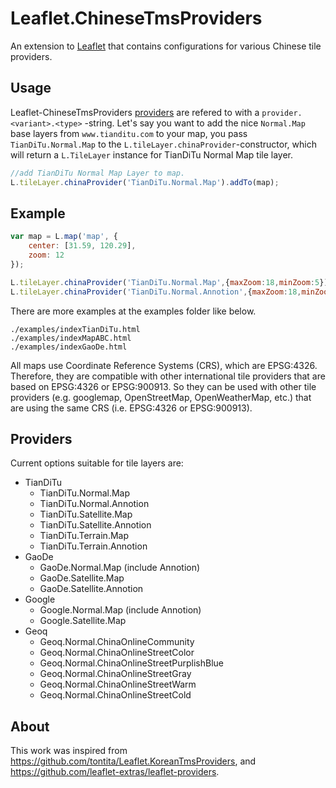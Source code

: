 # Leaflet.ChineseTmsProviders

An extension to [Leaflet](http://leafletjs.com/) that contains configurations for various Chinese tile providers.

## Usage

Leaflet-ChineseTmsProviders [providers](#providers) are refered to with a `provider.<variant>.<type>` -string. Let's say you want to add the nice `Normal.Map` base layers from `www.tianditu.com` to your map, you pass `TianDiTu.Normal.Map` to the `L.tileLayer.chinaProvider`-constructor, which will return a `L.TileLayer` instance for TianDiTu Normal Map tile layer.
```Javascript
//add TianDiTu Normal Map Layer to map.
L.tileLayer.chinaProvider('TianDiTu.Normal.Map').addTo(map);
```

## Example

```Javascript
var map = L.map('map', {
    center: [31.59, 120.29],
    zoom: 12
});

L.tileLayer.chinaProvider('TianDiTu.Normal.Map',{maxZoom:18,minZoom:5}).addTo(map);
L.tileLayer.chinaProvider('TianDiTu.Normal.Annotion',{maxZoom:18,minZoom:5}).addTo(map);

```
There are more examples at the examples folder like below.
```
./examples/indexTianDiTu.html
./examples/indexMapABC.html
./examples/indexGaoDe.html
```
All maps use Coordinate Reference Systems (CRS), which are EPSG:4326. Therefore, they are compatible with other international tile providers that are based on EPSG:4326 or EPSG:900913. So they can be used with other tile providers (e.g. googlemap, OpenStreetMap, OpenWeatherMap, etc.) that are using the same CRS (i.e. EPSG:4326 or EPSG:900913). 

<a name="providers"></a>
## Providers

Current options suitable for tile layers are:
* TianDiTu
    * TianDiTu.Normal.Map
    * TianDiTu.Normal.Annotion
    * TianDiTu.Satellite.Map
    * TianDiTu.Satellite.Annotion
    * TianDiTu.Terrain.Map
    * TianDiTu.Terrain.Annotion
* GaoDe
    * GaoDe.Normal.Map (include Annotion)
    * GaoDe.Satellite.Map
    * GaoDe.Satellite.Annotion
* Google
    * Google.Normal.Map (include Annotion)
    * Google.Satellite.Map
* Geoq
    * Geoq.Normal.ChinaOnlineCommunity
    * Geoq.Normal.ChinaOnlineStreetColor
    * Geoq.Normal.ChinaOnlineStreetPurplishBlue
    * Geoq.Normal.ChinaOnlineStreetGray
    * Geoq.Normal.ChinaOnlineStreetWarm
    * Geoq.Normal.ChinaOnlineStreetCold

## About

This work was inspired from <https://github.com/tontita/Leaflet.KoreanTmsProviders>, and <https://github.com/leaflet-extras/leaflet-providers>.
